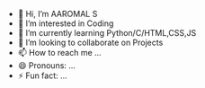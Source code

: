 - 👋 Hi, I’m AAROMAL S
- 👀 I’m interested in Coding
- 🌱 I’m currently learning Python/C/HTML,CSS,JS
- 💞️ I’m looking to collaborate on Projects
- 📫 How to reach me ...
- 😄 Pronouns: ...
- ⚡ Fun fact: ...

<!---
aromal86/aromal86 is a ✨ special ✨ repository because its `README.md` (this file) appears on your GitHub profile.
You can click the Preview link to take a look at your changes.
--->
